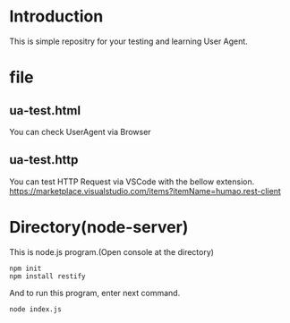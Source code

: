 # Introduction
This is simple repositry for your testing and learning User Agent.

# file
## ua-test.html
You can check UserAgent via Browser

## ua-test.http
You can test HTTP Request via VSCode with the bellow extension.
https://marketplace.visualstudio.com/items?itemName=humao.rest-client

# Directory(node-server)
This is node.js program.(Open console at the directory)

``` node
npm init
npm install restify
```

And to run this program, enter next command.

``` node
node index.js
```